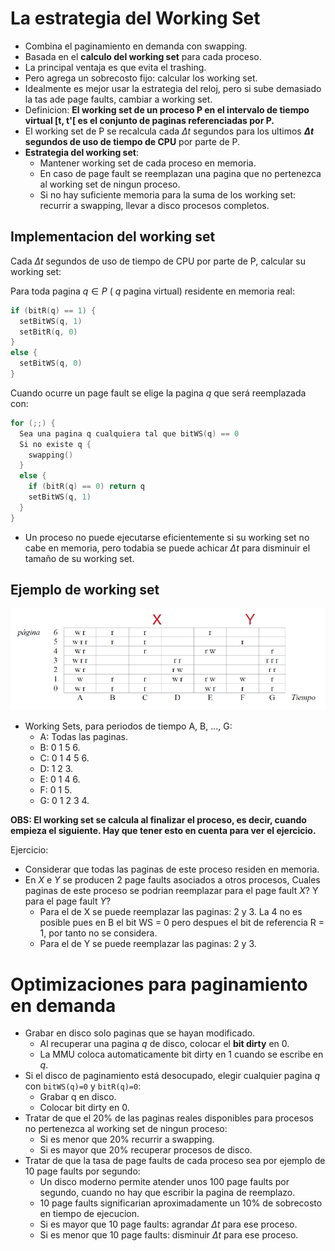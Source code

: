 # La estrategia del Working Set

* Combina el paginamiento en demanda con swapping.
* Basada en el **calculo del working set** para cada proceso.
* La principal ventaja es que evita el trashing.
* Pero agrega un sobrecosto fijo: calcular los working set.
* Idealmente es mejor usar la estrategia del reloj, pero si sube demasiado la tas ade page faults, cambiar a working set.
* Definicion:
  **El working set de un proceso P en el intervalo de tiempo virtual [t, t'[ es el conjunto de paginas referenciadas por P.**
* El working set de P se recalcula cada $\Delta t$ segundos para los ultimos **$\Delta t$ segundos de uso de tiempo de CPU** por parte de P.
* **Estrategia del working set**:
  * Mantener working set de cada proceso en memoria.
  * En caso de page fault se reemplazan una pagina que no pertenezca al working set de ningun proceso.
  * Si no hay suficiente memoria para la suma de los working set: recurrir a swapping, llevar a disco procesos completos.

## Implementacion del working set

Cada $\Delta t$ segundos de uso de tiempo de CPU por parte de P, calcular su working set:

Para toda pagina $q\in P$ ( $q$ pagina virtual) residente en memoria real:

```c
if (bitR(q) == 1) {
  setBitWS(q, 1)
  setBitR(q, 0)
}
else {
  setBitWS(q, 0)
}
```

Cuando ocurre un page fault se elige la pagina $q$ que será reemplazada con:

```c
for (;;) {
  Sea una pagina q cualquiera tal que bitWS(q) == 0
  Si no existe q {
    swapping()
  }
  else {
    if (bitR(q) == 0) return q
    setBitWS(q, 1)
  }
}
```

* Un proceso no puede ejecutarse eficientemente si su working set no cabe en memoria, pero todabia se puede achicar $\Delta t$ para disminuir el tamaño de su working set.

## Ejemplo de working set

![](img/workingSetEx.PNG)

* Working Sets, para periodos de tiempo A, B, ..., G:
  * A: Todas las paginas.
  * B: 0 1 5 6.
  * C: 0 1 4 5 6.
  * D: 1 2 3.
  * E: 0 1 4 6.
  * F: 0 1 5.
  * G: 0 1 2 3 4.

**OBS: El working set se calcula al finalizar el proceso, es decir, cuando empieza el siguiente. Hay que tener esto en cuenta para ver el ejercicio.**

Ejercicio:
* Considerar que todas las paginas de este proceso residen en memoria.
* En $X$ e $Y$ se producen 2 page faults asociados a otros procesos, Cuales paginas de este proceso se podrian reemplazar para el page fault $X$? Y para el page fault $Y$?
  * Para el de X se puede reemplazar las paginas: 2 y 3. La 4 no es posible pues en B el bit WS = 0 pero despues el bit de referencia R = 1, por tanto no se considera.
  * Para el de Y se puede reemplazar las paginas: 2 y 3.


# Optimizaciones para paginamiento en demanda

* Grabar en disco solo paginas que se hayan modificado.
  * Al recuperar una pagina $q$ de disco, colocar el **bit dirty** en 0.
  * La MMU coloca automaticamente bit dirty en 1 cuando se escribe en $q$.
* Si el disco de paginamiento está desocupado, elegir cualquier pagina $q$ con `bitWS(q)=0` y `bitR(q)=0`:
  * Grabar q en disco.
  * Colocar bit dirty en 0.
* Tratar de que el 20% de las paginas reales disponibles para procesos no pertenezca al working set de ningun proceso:
  * Si es menor que 20% recurrir a swapping.
  * Si es mayor que 20% recuperar procesos de disco.
* Tratar de que la tasa de page faults de cada proceso sea por ejemplo de 10 page faults por segundo:
  * Un disco moderno permite atender unos 100 page faults por segundo, cuando no hay que escribir la pagina de reemplazo.
  * 10 page faults significarian aproximadamente un 10% de sobrecosto en tiempo de ejecucion.
  * Si es mayor que 10 page faults: agrandar $\Delta t$ para ese proceso.
  * Si es menor que 10 page faults: disminuir $\Delta t$ para ese proceso.